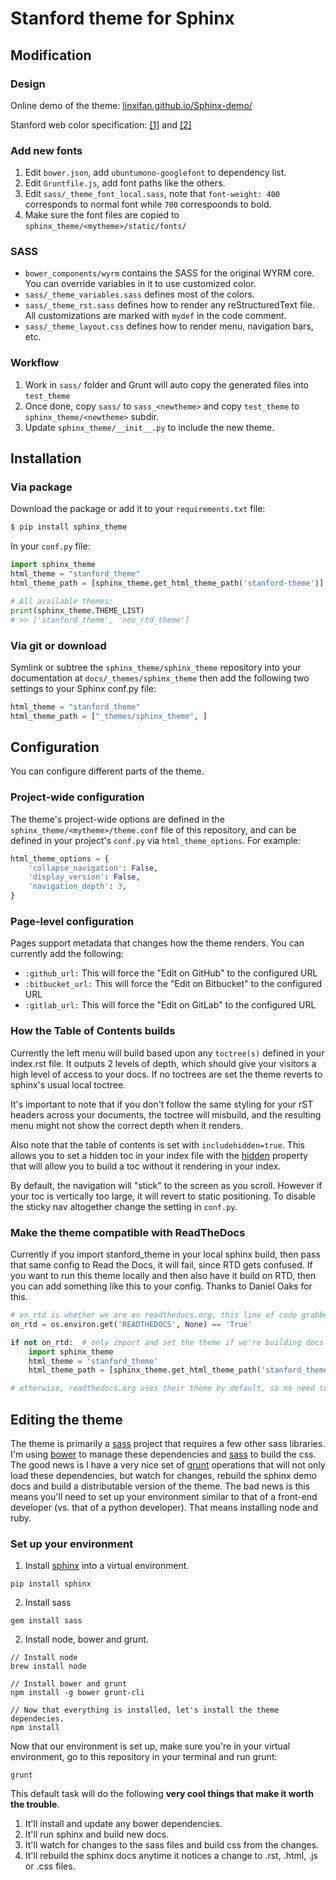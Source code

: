 Stanford theme for Sphinx 
==========================

## Modification

### Design

Online demo of the theme: [linxifan.github.io/Sphinx-demo/](https://linxifan.github.io/Sphinx-demo/)

Stanford web color specification: [[1]](https://identity.stanford.edu/overview/color.html) and [[2]](https://identity.stanford.edu/web-toolkit/color.html)

### Add new fonts

1. Edit `bower.json`, add `ubuntumono-googlefont` to dependency list. 
2. Edit `Gruntfile.js`, add font paths like the others. 
3. Edit `sass/_theme_font_local.sass`, note that `font-weight: 400` corresponds to normal font while `700` correspoonds to bold. 
4. Make sure the font files are copied to `sphinx_theme/<mytheme>/static/fonts/`

### SASS

- `bower_components/wyrm` contains the SASS for the original WYRM core. You can override variables in it to use customized color. 
- `sass/_theme_variables.sass` defines most of the colors.
- `sass/_theme_rst.sass` defines how to render any reStructuredText file. All customizations are marked with `mydef` in the code comment. 
- `sass/_theme_layout.css` defines how to render menu, navigation bars, etc.

### Workflow

1. Work in `sass/` folder and Grunt will auto copy the generated files into `test_theme`
2. Once done, copy `sass/` to `sass_<newtheme>` and copy `test_theme` to `sphinx_theme/<newtheme>` subdir. 
3. Update `sphinx_theme/__init__.py` to include the new theme. 

## Installation

### Via package

Download the package or add it to your `requirements.txt` file:

```bash
$ pip install sphinx_theme
```

In your `conf.py` file:

```python
import sphinx_theme
html_theme = "stanford_theme"
html_theme_path = [sphinx_theme.get_html_theme_path('stanford-theme')]

# All available themes:
print(sphinx_theme.THEME_LIST)
# >> ['stanford_theme', 'neo_rtd_theme']
```

### Via git or download

Symlink or subtree the `sphinx_theme/sphinx_theme` repository
into your documentation at `docs/_themes/sphinx_theme` then add the
following two settings to your Sphinx conf.py file:

```python
html_theme = "stanford_theme"
html_theme_path = ["_themes/sphinx_theme", ]
```

## Configuration

You can configure different parts of the theme.

### Project-wide configuration

The theme's project-wide options are defined in the
`sphinx_theme/<mytheme>/theme.conf` file of this repository, and can be
defined in your project's `conf.py` via `html_theme_options`. For
example:

```python 
html_theme_options = {
    'collapse_navigation': False,
    'display_version': False,
    'navigation_depth': 3,
}
```

### Page-level configuration

Pages support metadata that changes how the theme renders. You can
currently add the following:

-   `:github_url:` This will force the "Edit on GitHub" to the
    configured URL
-   `:bitbucket_url:` This will force the "Edit on Bitbucket" to the
    configured URL
-   `:gitlab_url:` This will force the "Edit on GitLab" to the
    configured URL

### How the Table of Contents builds

Currently the left menu will build based upon any `toctree(s)` defined
in your index.rst file. It outputs 2 levels of depth, which should give
your visitors a high level of access to your docs. If no toctrees are
set the theme reverts to sphinx's usual local toctree.

It's important to note that if you don't follow the same styling for
your rST headers across your documents, the toctree will misbuild, and
the resulting menu might not show the correct depth when it renders.

Also note that the table of contents is set with `includehidden=true`.
This allows you to set a hidden toc in your index file with the
[hidden](http://sphinx-doc.org/markup/toctree.html) property that will
allow you to build a toc without it rendering in your index.

By default, the navigation will "stick" to the screen as you scroll.
However if your toc is vertically too large, it will revert to static
positioning. To disable the sticky nav altogether change the setting in
`conf.py`.

### Make the theme compatible with ReadTheDocs

Currently if you import stanford\_theme in your local sphinx build,
then pass that same config to Read the Docs, it will fail, since RTD
gets confused. If you want to run this theme locally and then also have
it build on RTD, then you can add something like this to your config.
Thanks to Daniel Oaks for this.

```python
# on_rtd is whether we are on readthedocs.org, this line of code grabbed from docs.readthedocs.org
on_rtd = os.environ.get('READTHEDOCS', None) == 'True'

if not on_rtd:  # only import and set the theme if we're building docs locally
    import sphinx_theme
    html_theme = 'stanford_theme'
    html_theme_path = [sphinx_theme.get_html_theme_path('stanford_theme')]

# otherwise, readthedocs.org uses their theme by default, so no need to specify it
```

## Editing the theme

The theme is primarily a [sass](http://www.sass-lang.com)
project that requires a few other sass libraries. I'm using
[bower](http://www.bower.io) to manage these dependencies and
[sass](http://www.sass-lang.com) to build the css. The good news is I
have a very nice set of [grunt](http://www.gruntjs.com) operations that
will not only load these dependencies, but watch for changes, rebuild
the sphinx demo docs and build a distributable version of the theme. The
bad news is this means you'll need to set up your environment similar to
that of a front-end developer (vs. that of a python developer). That
means installing node and ruby.

### Set up your environment

1.  Install [sphinx](http://www.sphinx-doc.org) into a virtual environment.

```
pip install sphinx
```

2.  Install sass

```
gem install sass
```

2.  Install node, bower and grunt.

```
// Install node
brew install node

// Install bower and grunt
npm install -g bower grunt-cli

// Now that everything is installed, let's install the theme dependecies.
npm install
```

Now that our environment is set up, make sure you're in your virtual
environment, go to this repository in your terminal and run grunt:

```
grunt
```

This default task will do the following **very cool things that make it
worth the trouble**.

1.  It'll install and update any bower dependencies.
2.  It'll run sphinx and build new docs.
3.  It'll watch for changes to the sass files and build css from the
    changes.
4.  It'll rebuild the sphinx docs anytime it notices a change to .rst,
    .html, .js or .css files.
